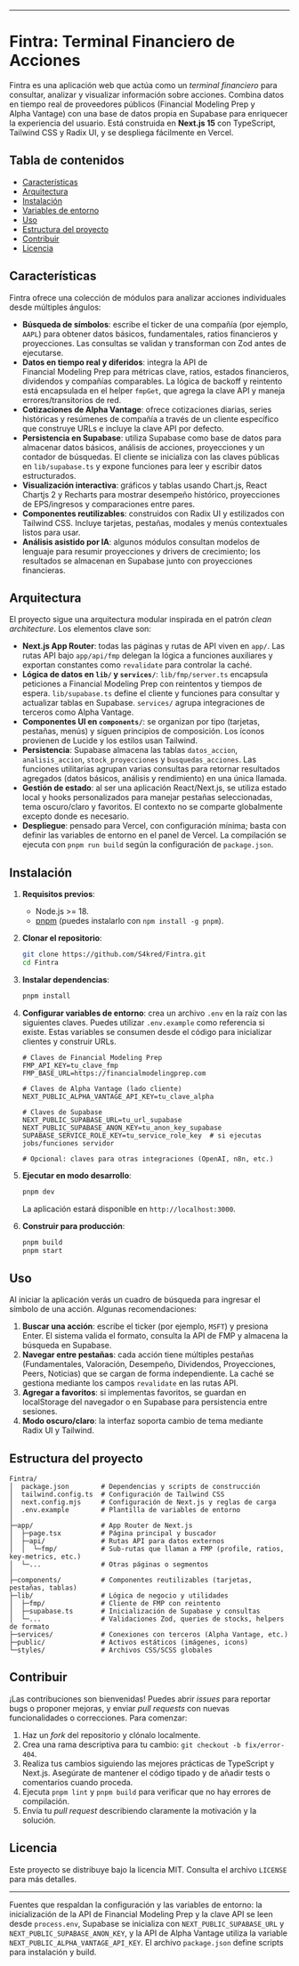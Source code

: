 
---

# Fintra: Terminal Financiero de Acciones

Fintra es una aplicación web que actúa como un *terminal financiero* para consultar, analizar y visualizar información sobre acciones. Combina datos en tiempo real de proveedores públicos (Financial Modeling Prep y Alpha Vantage) con una base de datos propia en Supabase para enriquecer la experiencia del usuario. Está construida en **Next.js 15** con TypeScript, Tailwind CSS y Radix UI, y se despliega fácilmente en Vercel.

## Tabla de contenidos

* [Características](#características)
* [Arquitectura](#arquitectura)
* [Instalación](#instalación)
* [Variables de entorno](#variables-de-entorno)
* [Uso](#uso)
* [Estructura del proyecto](#estructura-del-proyecto)
* [Contribuir](#contribuir)
* [Licencia](#licencia)

## Características

Fintra ofrece una colección de módulos para analizar acciones individuales desde múltiples ángulos:

* **Búsqueda de símbolos**: escribe el ticker de una compañía (por ejemplo, `AAPL`) para obtener datos básicos, fundamentales, ratios financieros y proyecciones. Las consultas se validan y transforman con Zod antes de ejecutarse.
* **Datos en tiempo real y diferidos**: integra la API de Financial Modeling Prep para métricas clave, ratios, estados financieros, dividendos y compañías comparables. La lógica de backoff y reintento está encapsulada en el helper `fmpGet`, que agrega la clave API y maneja errores/transitorios de red.
* **Cotizaciones de Alpha Vantage**: ofrece cotizaciones diarias, series históricas y resúmenes de compañía a través de un cliente específico que construye URLs e incluye la clave API por defecto.
* **Persistencia en Supabase**: utiliza Supabase como base de datos para almacenar datos básicos, análisis de acciones, proyecciones y un contador de búsquedas. El cliente se inicializa con las claves públicas en `lib/supabase.ts` y expone funciones para leer y escribir datos estructurados.
* **Visualización interactiva**: gráficos y tablas usando Chart.js, React Chartjs 2 y Recharts para mostrar desempeño histórico, proyecciones de EPS/ingresos y comparaciones entre pares.
* **Componentes reutilizables**: construidos con Radix UI y estilizados con Tailwind CSS. Incluye tarjetas, pestañas, modales y menús contextuales listos para usar.
* **Análisis asistido por IA**: algunos módulos consultan modelos de lenguaje para resumir proyecciones y drivers de crecimiento; los resultados se almacenan en Supabase junto con proyecciones financieras.

## Arquitectura

El proyecto sigue una arquitectura modular inspirada en el patrón *clean architecture*. Los elementos clave son:

* **Next.js App Router**: todas las páginas y rutas de API viven en `app/`. Las rutas API bajo `app/api/fmp` delegan la lógica a funciones auxiliares y exportan constantes como `revalidate` para controlar la caché.
* **Lógica de datos en `lib/` y `services/`**: `lib/fmp/server.ts` encapsula peticiones a Financial Modeling Prep con reintentos y tiempos de espera. `lib/supabase.ts` define el cliente y funciones para consultar y actualizar tablas en Supabase. `services/` agrupa integraciones de terceros como Alpha Vantage.
* **Componentes UI en `components/`**: se organizan por tipo (tarjetas, pestañas, menús) y siguen principios de composición. Los íconos provienen de Lucide y los estilos usan Tailwind.
* **Persistencia**: Supabase almacena las tablas `datos_accion`, `analisis_accion`, `stock_proyecciones` y `busquedas_acciones`. Las funciones utilitarias agrupan varias consultas para retornar resultados agregados (datos básicos, análisis y rendimiento) en una única llamada.
* **Gestión de estado**: al ser una aplicación React/Next.js, se utiliza estado local y hooks personalizados para manejar pestañas seleccionadas, tema oscuro/claro y favoritos. El contexto no se comparte globalmente excepto donde es necesario.
* **Despliegue**: pensado para Vercel, con configuración mínima; basta con definir las variables de entorno en el panel de Vercel. La compilación se ejecuta con `pnpm run build` según la configuración de `package.json`.

## Instalación

1. **Requisitos previos**:

   * Node.js >= 18.
   * [pnpm](https://pnpm.io/) (puedes instalarlo con `npm install -g pnpm`).

2. **Clonar el repositorio**:

   ```bash
   git clone https://github.com/S4kred/Fintra.git
   cd Fintra
   ```

3. **Instalar dependencias**:

   ```bash
   pnpm install
   ```

4. **Configurar variables de entorno**: crea un archivo `.env` en la raíz con las siguientes claves. Puedes utilizar `.env.example` como referencia si existe. Estas variables se consumen desde el código para inicializar clientes y construir URLs.

   ```dotenv
   # Claves de Financial Modeling Prep
   FMP_API_KEY=tu_clave_fmp
   FMP_BASE_URL=https://financialmodelingprep.com

   # Claves de Alpha Vantage (lado cliente)
   NEXT_PUBLIC_ALPHA_VANTAGE_API_KEY=tu_clave_alpha

   # Claves de Supabase
   NEXT_PUBLIC_SUPABASE_URL=tu_url_supabase
   NEXT_PUBLIC_SUPABASE_ANON_KEY=tu_anon_key_supabase
   SUPABASE_SERVICE_ROLE_KEY=tu_service_role_key  # si ejecutas jobs/funciones servidor

   # Opcional: claves para otras integraciones (OpenAI, n8n, etc.)
   ```

5. **Ejecutar en modo desarrollo**:

   ```bash
   pnpm dev
   ```

   La aplicación estará disponible en `http://localhost:3000`.

6. **Construir para producción**:

   ```bash
   pnpm build
   pnpm start
   ```

## Uso

Al iniciar la aplicación verás un cuadro de búsqueda para ingresar el símbolo de una acción. Algunas recomendaciones:

1. **Buscar una acción**: escribe el ticker (por ejemplo, `MSFT`) y presiona Enter. El sistema valida el formato, consulta la API de FMP y almacena la búsqueda en Supabase.
2. **Navegar entre pestañas**: cada acción tiene múltiples pestañas (Fundamentales, Valoración, Desempeño, Dividendos, Proyecciones, Peers, Noticias) que se cargan de forma independiente. La caché se gestiona mediante los campos `revalidate` en las rutas API.
3. **Agregar a favoritos**: si implementas favoritos, se guardan en localStorage del navegador o en Supabase para persistencia entre sesiones.
4. **Modo oscuro/claro**: la interfaz soporta cambio de tema mediante Radix UI y Tailwind.

## Estructura del proyecto

```
Fintra/
│  package.json        # Dependencias y scripts de construcción
│  tailwind.config.ts  # Configuración de Tailwind CSS
│  next.config.mjs     # Configuración de Next.js y reglas de carga
│  .env.example        # Plantilla de variables de entorno
│
├─app/                 # App Router de Next.js
│  ├─page.tsx          # Página principal y buscador
│  ├─api/              # Rutas API para datos externos
│  │  └─fmp/           # Sub-rutas que llaman a FMP (profile, ratios, key-metrics, etc.)
│  └─...               # Otras páginas o segmentos
│
├─components/          # Componentes reutilizables (tarjetas, pestañas, tablas)
├─lib/                 # Lógica de negocio y utilidades
│  ├─fmp/              # Cliente de FMP con reintento
│  ├─supabase.ts       # Inicialización de Supabase y consultas
│  └─...               # Validaciones Zod, queries de stocks, helpers de formato
├─services/            # Conexiones con terceros (Alpha Vantage, etc.)
├─public/              # Activos estáticos (imágenes, icons)
└─styles/              # Archivos CSS/SCSS globales
```

## Contribuir

¡Las contribuciones son bienvenidas! Puedes abrir *issues* para reportar bugs o proponer mejoras, y enviar *pull requests* con nuevas funcionalidades o correcciones. Para comenzar:

1. Haz un *fork* del repositorio y clónalo localmente.
2. Crea una rama descriptiva para tu cambio: `git checkout -b fix/error-404`.
3. Realiza tus cambios siguiendo las mejores prácticas de TypeScript y Next.js. Asegúrate de mantener el código tipado y de añadir tests o comentarios cuando proceda.
4. Ejecuta `pnpm lint` y `pnpm build` para verificar que no hay errores de compilación.
5. Envía tu *pull request* describiendo claramente la motivación y la solución.

## Licencia

Este proyecto se distribuye bajo la licencia MIT. Consulta el archivo `LICENSE` para más detalles.

---

Fuentes que respaldan la configuración y las variables de entorno: la inicialización de la API de Financial Modeling Prep y la clave API se leen desde `process.env`, Supabase se inicializa con `NEXT_PUBLIC_SUPABASE_URL` y `NEXT_PUBLIC_SUPABASE_ANON_KEY`, y la API de Alpha Vantage utiliza la variable `NEXT_PUBLIC_ALPHA_VANTAGE_API_KEY`. El archivo `package.json` define scripts para instalación y build.
